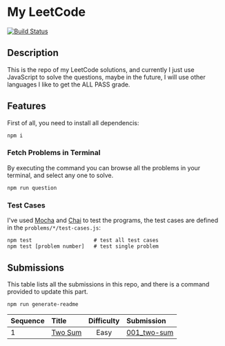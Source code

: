 # My LeetCode

[![Build Status](https://travis-ci.org/ZNspace/LeetCode.svg?branch=master)](https://travis-ci.org/ZNspace/LeetCode)

## Description
This is the repo of my LeetCode solutions, and currently I just use JavaScript to solve the questions, maybe in the future, I will use other languages I like to get the ALL PASS grade.

## Features

First of all, you need to install all dependencis:

    npm i

### Fetch Problems in Terminal

By executing the command you can browse all the problems in your terminal, and select any one to solve.

    npm run question

### Test Cases

I've used [Mocha](https://mochajs.org/) and [Chai](http://chaijs.com/) to test the programs, the test cases are defined in the `problems/*/test-cases.js`:

    npm test                    # test all test cases
    npm test [problem number]   # test single problem

## Submissions

This table lists all the submissions in this repo, and there is a command provided to update this part.

    npm run generate-readme


| Sequence | Title        | Difficulty | Submission       |
| -------- | :----------- | :--------: | :--------------- |
| 1        | [Two Sum][1] |    Easy    | [001_two-sum][2] |

[1]: https://leetcode.com/problems/two-sum/
[2]: https://github.com/MrHuxu/leetcode/blob/master/problems/001_two-sum/index.js